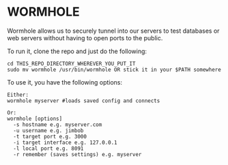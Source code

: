 WORMHOLE
========

Wormhole allows us to securely tunnel into our servers to test databases or web servers without having to open ports to the public.

To run it, clone the repo and just do the following:

```
cd THIS_REPO_DIRECTORY_WHEREVER_YOU_PUT_IT
sudo mv wormhole /usr/bin/wormhole OR stick it in your $PATH somewhere
```

To use it, you have the following options:

```
Either:
wormhole myserver #loads saved config and connects

Or:
wormhole [options]
  -s hostname e.g. myserver.com
  -u username e.g. jimbob
  -t target port e.g. 3000
  -i target interface e.g. 127.0.0.1
  -l local port e.g. 8091
  -r remember (saves settings) e.g. myserver
```